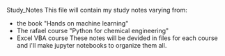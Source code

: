 Study_Notes
This file will contain my study notes varying from: 
- the book "Hands on machine learning"
- The rafael course "Python for chemical engineering"
- Excel VBA course
These notes will be devided in files for each course and i'll make jupyter notebooks to organize them all. 
